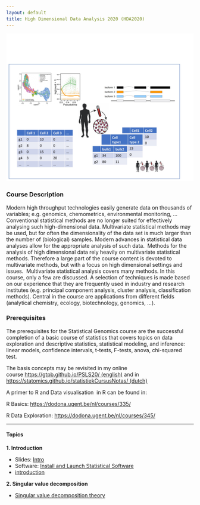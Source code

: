 ```yaml
---
layout: default
title: High Dimensional Data Analysis 2020 (HDA2020)
---
```


![IntroFig](./figures/wpGraph.jpeg)

### Course Description

Modern high throughput technologies easily generate data on thousands of variables; e.g. genomics, chemometrics, environmental monitoring, ... Conventional statistical methods are no longer suited for effectively analysing such high-dimensional data. Multivariate statistical methods may be used, but for often the dimensionality of the data set is much larger than the number of (biological) samples. Modern advances in statistical data analyses allow for the appropriate analysis of such data.  Methods for the analysis of high dimensional data rely heavily on multivariate statistical methods. Therefore a large part of the course content is devoted to multivariate methods, but with a focus on high dimensional settings and issues.  Multivariate statistical analysis covers many methods. In this course, only a few are discussed. A selection of techniques is made based on our experience that they are frequently used in industry and research institutes (e.g. principal component analysis, cluster analysis, classification methods). Central in the course are applications from different fields (analytical chemistry, ecology, biotechnology, genomics, …).

### Prerequisites

The prerequisites for the Statistical Genomics course are the successful completion of a basic course of statistics that covers topics on data exploration and descriptive statistics, statistical modeling, and inference: linear models, confidence intervals, t-tests, F-tests, anova, chi-squared test.

The basis concepts may be revisited in my online course https://gtpb.github.io/PSLS20/ (english) and in https://statomics.github.io/statistiekCursusNotas/ (dutch)

A primer to R and Data visualisation  in R can be found in:

R Basics: https://dodona.ugent.be/nl/courses/335/

R Data Exploration: https://dodona.ugent.be/nl/courses/345/

---

#### Topics

**1. Introduction**

  - Slides: [Intro](assets/IntroHighDim.pdf)
  - Software: [Install and Launch Statistical Software](pages/software4stats.md)
  - [introduction](pages/intro.html)


**2. Singular value decomposition**

  - [Singular value decomposition theory](pages/svd.html)
